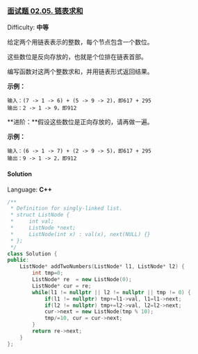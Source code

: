 ### [面试题 02.05\. 链表求和](https://leetcode-cn.com/problems/sum-lists-lcci/)

Difficulty: **中等**


给定两个用链表表示的整数，每个节点包含一个数位。

这些数位是反向存放的，也就是个位排在链表首部。

编写函数对这两个整数求和，并用链表形式返回结果。

**示例：**

```
输入：(7 -> 1 -> 6) + (5 -> 9 -> 2)，即617 + 295
输出：2 -> 1 -> 9，即912
```

**进阶：**假设这些数位是正向存放的，请再做一遍。

**示例：**

```
输入：(6 -> 1 -> 7) + (2 -> 9 -> 5)，即617 + 295
输出：9 -> 1 -> 2，即912
```


#### Solution

Language: **C++**

```c++
/**
 * Definition for singly-linked list.
 * struct ListNode {
 *     int val;
 *     ListNode *next;
 *     ListNode(int x) : val(x), next(NULL) {}
 * };
 */
class Solution {
public:
    ListNode* addTwoNumbers(ListNode* l1, ListNode* l2) {
        int tmp=0;
        ListNode* re  = new ListNode(0);
        ListNode* cur = re;
        while(l1 != nullptr || l2 != nullptr || tmp != 0) {
            if(l1 != nullptr) tmp+=l1->val, l1=l1->next;            
            if(l2 != nullptr) tmp+=l2->val, l2=l2->next;
            cur->next = new ListNode(tmp % 10);
            tmp/=10, cur = cur->next;
        }
        return re->next;
    }
};
```